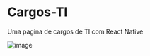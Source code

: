 # Cargos-TI
Uma pagina de cargos de TI com React Native

![image](https://github.com/user-attachments/assets/98b69e19-86f2-47af-8e54-55abd901e197)
